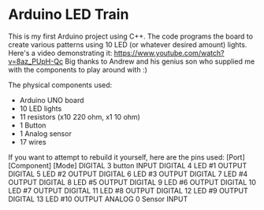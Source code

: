 # Arduino LED Train

This is my first Arduino project using C++. The code programs the board to create various patterns using 10 LED (or whatever desired amount) lights. Here's a video demonstrating it: https://www.youtube.com/watch?v=8az_PUpH-Qc
Big thanks to Andrew and his genius son who supplied me with the components to play around with :)

The physical components used:
  - Arduino UNO board
  - 10 LED lights
  - 11 resistors (x10 220 ohm, x1 10 ohm)
  - 1 Button
  - 1 Analog sensor
  - 17 wires
  
If you want to attempt to rebuild it yourself, here are the pins used:
  [Port]       [Component]    [Mode]
  DIGITAL 3    button         INPUT
  DIGITAL 4    LED #1         OUTPUT
  DIGITAL 5    LED #2         OUTPUT
  DIGITAL 6    LED #3         OUTPUT
  DIGITAL 7    LED #4         OUTPUT
  DIGITAL 8    LED #5         OUTPUT
  DIGITAL 9    LED #6         OUTPUT
  DIGITAL 10   LED #7         OUTPUT
  DIGITAL 11   LED #8         OUTPUT
  DIGITAL 12   LED #9         OUTPUT
  DIGITAL 13   LED #10        OUTPUT
  ANALOG 0     Sensor         INPUT
